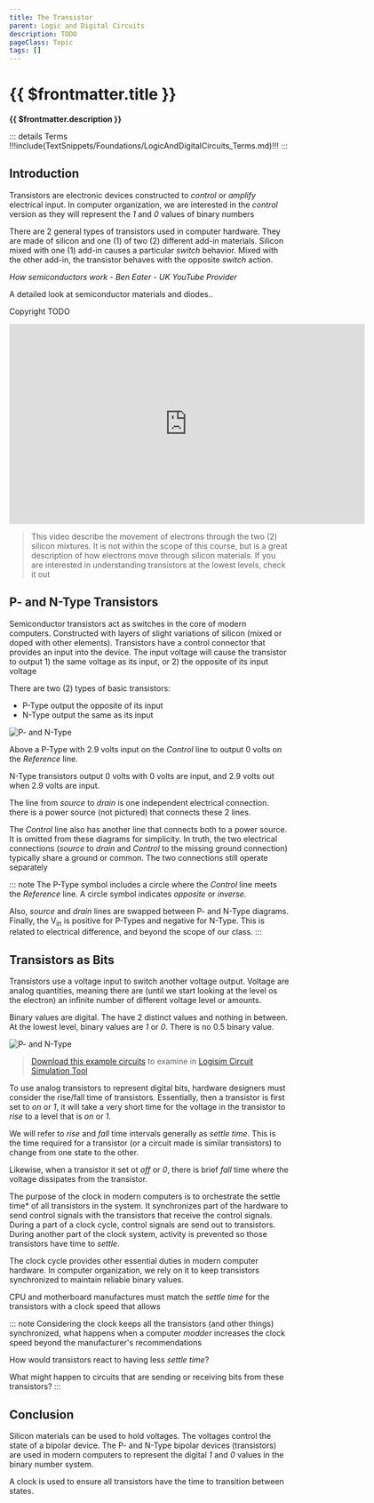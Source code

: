 ```yaml
---
title: The Transistor
parent: Logic and Digital Circuits
description: TODO
pageClass: Topic
tags: []
---
```


# {{ $frontmatter.title }}
**{{ $frontmatter.description }}**

<KeyConcepts :ConceptArray= "[
{
  Concept:'Simple Chemistry and a Little Voltage',
  Details:'Using 2 variations of silicon, transistors can physically represent the digital zero (0) and one (1) values that represent the basic numeric units'
},
{
  Concept:'Timing is Critical when using Transistors to Hold Digital States',
  Details:'Using an analog signal like voltage to represent digital values requires a brief time period of transistors to settle to a 0 or 1 state'
}
]" />

::: details Terms
!!!include(TextSnippets/Foundations/LogicAndDigitalCircuits_Terms.md)!!!
:::

## Introduction

Transistors are electronic devices constructed to *control* or *amplify* electrical input. In computer organization, we are interested in the *control* version as they will represent the *1* and *0* values of binary numbers

There are 2 general types of transistors used in computer hardware. They are made of silicon and one (1) of two (2) different add-in materials. Silicon mixed with one (1) add-in causes a particular *switch* behavior. Mixed with the other add-in, the transistor behaves with the opposite *switch* action.

*How semiconductors work - Ben Eater - UK YouTube Provider*
<p>A detailed look at semiconductor materials and diodes..</p> <p>Copyright TODO</p> 
<iframe width="640" height="360"  src="https://www.youtube.com/embed/33vbFFFn04k" title="YouTube video player" frameborder="0" allow="accelerometer; autoplay; clipboard-write; encrypted-media; gyroscope; picture-in-picture" allowfullscreen></iframe>

> This video describe the movement of electrons through the two (2) silicon mixtures. It is not within the scope of this course, but is a great description of how electrons move through silicon materials. If you are interested in understanding transistors at the lowest levels, check it out

## P- and N-Type Transistors
Semiconductor transistors act as switches in the core of modern computers. Constructed with layers of slight variations of silicon (mixed or doped with other elements). Transistors have a control connector that provides an input into the device. The input voltage will cause the transistor to output 1) the same voltage as its input, or 2) the opposite of its input voltage

There are two (2) types of basic transistors:
- P-Type output the opposite of its input
- N-Type output the same as its input

![P- and N-Type](/images/Circuits/PNTypeElectricalFunctions.png)

Above a P-Type with 2.9 volts input on the *Control* line to output 0 volts on the *Reference* line.

N-Type transistors output 0 volts with 0 volts are input, and 2.9 volts out when 2.9 volts are input.

The line from *source* to *drain* is one independent electrical connection. there is a power source (not pictured) that connects these 2 lines.

The *Control* line also has another line that connects both to a power source. It is omitted from these diagrams for simplicity. In truth, the two electrical connections (*source* to *drain* and *Control* to the missing ground connection) typically share a ground or common. The two connections still operate separately

::: note
The P-Type symbol includes a circle where the *Control* line meets the *Reference* line. A circle symbol indicates *opposite* or *inverse*.

Also, *source* and *drain* lines are swapped between P- and N-Type diagrams. Finally, the V<sub>in</sub> is positive for P-Types and negative for N-Type. This is related to electrical difference, and beyond the scope of our class.
:::

## Transistors as Bits
Transistors use a voltage input to switch another voltage output. Voltage are analog quantities, meaning there are (until we start looking at the level os the electron) an infinite number of different voltage level or amounts.

Binary values are digital. The have 2 distinct values and nothing in between. At the lowest level, binary values are *1* or *0*. There is no 0.5 binary value.

![P- and N-Type](/images/Circuits/PNTypeBinaryFunctions.png)

> [Download this example circuits](/downloads/Logisim/Transistors.circ) to examine in [Logisim Circuit Simulation Tool](http://www.cburch.com/logisim/)

To use analog transistors to represent digital bits, hardware designers must consider the rise/fall time of transistors. Essentially, then a transistor is first set to *on* or *1*, it will take a very short time for the voltage in the transistor to *rise* to a level that is *on* or *1*.

We will refer to *rise* and *fall* time intervals generally as *settle time*. This is the time required for a transistor (or a circuit made is similar transistors) to change from one state to the other.

Likewise, when a transistor it set ot *off* or *0*, there is brief *fall* time where the voltage dissipates from the transistor.

The purpose of the clock in modern computers is to orchestrate the settle time* of all transistors in the system. It synchronizes part of the hardware to send control signals with the transistors that receive the control signals. During a part of a clock cycle, control signals are send out to transistors. During another part of the clock system, activity is prevented so those transistors have time to *settle*.

The clock cycle provides other essential duties in modern computer hardware. In computer organization, we rely on it to keep transistors synchronized to maintain reliable binary values.

CPU and motherboard manufactures must match the *settle time* for the transistors with a clock speed that allows 

::: note
Considering the clock keeps all the transistors (and other things) synchronized, what happens when a computer *modder* increases the clock speed beyond the manufacturer's recommendations

How would transistors react to having less *settle time*?

What might happen to circuits that are sending or receiving bits from these transistors?
:::

## Conclusion

Silicon materials can be used to hold voltages. The voltages control the state of a bipolar device. The P- and N-Type bipolar devices (transistors) are used in modern computers to represent the digital *1* and *0* values in the binary number system.

A clock is used to ensure all transistors have the time to transition between states.